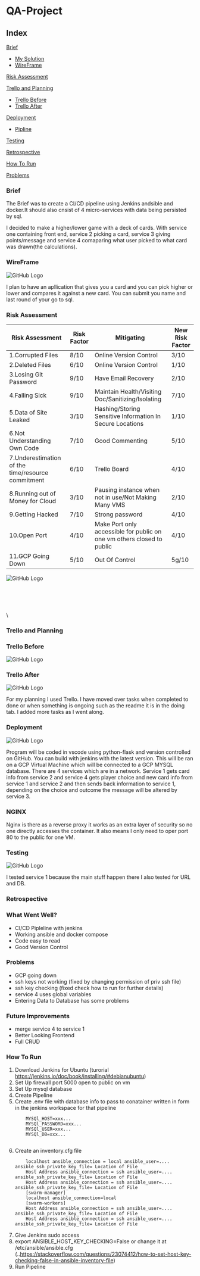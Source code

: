 # QA-Project
## Index

[Brief](#brief)
   * [My Solution](#mysolution)
   * [WireFrame](#WireFrame)
   


[Risk Assessment](#RA)

[Trello and Planning](#TAP)
  * [Trello Before](#Tap1)
  * [Trello After](#Tap2)

[Deployment](#Deploy)
  * [Pipline](#Pipeline)

[Testing](#Testing)

[Retrospective](#Retro)  

[How To Run](#Run)  

[Problems](#Problems)

<a name="brief"></a>

### Brief

The Brief was to create a CI/CD pipeline using Jenkins andsible and docker.It should also cnsist of 4 micro-services with data being persisted by sql.

I decided to make a higher/lower game with a deck of cards. With service one containing front end, service 2 picking a card, service 3 giving points/message and service 4 comaparing what user picked to what card was drawn(the calculations).

### WireFrame

![GitHub Logo](https://github.com/Amran-Lab/RDME/blob/master/WireFrame.PNG?raw=true)

I plan to have an apllication that gives you a card and you can pick higher or lower and compares it against a new card.
You can submit you name and last round of your go to sql.


<a name="RA"></a>

### Risk Assessment

| Risk Assessment                                 | Risk Factor | Mitigating                                        | New Risk Factor |
|-------------------------------------------------|-------------|---------------------------------------------------|-----------------|
| 1.Corrupted Files                                 | 8/10        | Online Version Control                            | 3/10            |
| 2.Deleted Files                                   | 6/10        | Online Version Control                            | 1/10            |
| 3.Losing Git Password                             | 9/10        | Have Email Recovery                               | 2/10            |
| 4.Falling Sick                                    | 9/10        | Maintain Health/Visiting Doc/Sanitizing/Isolating | 7/10            |
| 5.Data of Site Leaked                             | 3/10        | Hashing/Storing Sensitive Information In Secure Locations             | 1/10            |
| 6.Not Understanding Own Code                      | 7/10        | Good Commenting                                   | 5/10            |
| 7.Underestimation of the time/resource commitment | 6/10        | Trello Board                                      | 4/10            |
| 8.Running out of Money for Cloud                  | 3/10        | Pausing instance when not in use/Not Making Many VMS                  | 2/10            |
| 9.Getting Hacked                                  | 7/10        | Strong password                                   | 4/10            |
| 10.Open Port                                       | 4/10        | Make Port only accessible for public on one vm others closed to public                                  | 4/10            |
| 11.GCP Going Down                                  | 5/10        | Out Of Control                                   | 5g/10            |



![GitHub Logo](https://github.com/Amran-Lab/RDME/blob/master/rmatrix.PNG?raw=true)

\
\
\
\
\



<a name="TAP"></a>
<a name="TAP1"></a>

### Trello and Planning

### Trello Before

![GitHub Logo](https://github.com/Amran-Lab/RDME/blob/master/Trellob4.PNG?raw=true)




<a name="TAP2"></a>

### Trello After

![GitHub Logo](https://github.com/Amran-Lab/RDME/blob/master/TrelloAf.PNG?raw=true)



For my planning I used Trello. I have moved over tasks when completed to done or when something is ongoing such as the readme it is in the doing tab. I added more tasks as I went along.




<a name="Deploy"></a>
<a name="Pipeline"></a>

### Deployment

![GitHub Logo](https://github.com/Amran-Lab/RDME/blob/master/Diagram1.png?raw=true)

Program will be coded in vscode using python-flask and version controlled on GitHub. You can build with jenkins with the latest version. This will be ran on a GCP Virtual Machine which will be connected to a GCP MYSQL database. There are 4 services which are in a network.
Service 1 gets card info from service 2 and service 4 gets player choice and new card info from service 1 and service 2 and then sends back information to service 1, depending on the choice and outcome the message will be altered by service 3.

### NGINX

Nginx is there as a reverse proxy it works as an extra layer of security so no one directly accesses the container. It also means
I only need to oper port 80 to the public for one VM.


<a name="Testing"></a>

### Testing



![GitHub Logo](https://github.com/Amran-Lab/RDME/blob/master/coverage1.PNG?raw=true)

I tested service 1 because the main stuff happen there I also tested for URL and DB.

<a name="Retrospective"></a>

### Retrospective

### What Went Well?
+ CI/CD Pipleline with jenkins
+ Working ansible and docker compose
+ Code easy to read
+ Good Version Control

### Problems
+ GCP going down
+ ssh keys not working (fixed by changing permission of priv ssh file)
+ ssh key checking (fixed check how to run for further details)
+ service 4 uses global variables 
+ Entering Data to Database has some problems

### Future Improvements
+ merge service 4 to service 1
+ Better Looking Frontend
+ Full CRUD

<a name="Run"></a>

### How To Run

1. Download Jenkins for Ubuntu (turorial https://jenkins.io/doc/book/installing/#debianubuntu)
2. Set Up firewall port 5000 open to public on vm
3. Set Up mysql database
5. Create Pipeline
4. Create .env file with database info to pass to conatainer written in form in the jenkins workspace for that pipeline
    ```
        MYSQl_HOST=xxx...
        MYSQl_PASSWORD=xxx...
        MYSQl_USER=xxx...
        MYSQl_DB=xxx...
 
 
5. Create an inventory.cfg file
    ```[servers]
        localhost ansible_connection = local ansible_user=.... ansible_ssh_private_key_file= Location of File
        Host Address ansible_connection = ssh ansible_user=.... ansible_ssh_private_key_file= Location of File
        Host Address ansible_connection = ssh ansible_user=.... ansible_ssh_private_key_file= Location of File
        [swarm-manager]
        localhost ansible_connection=local       
        [swarm-workers]
        Host Address ansible_connection = ssh ansible_user=.... ansible_ssh_private_key_file= Location of File
        Host Address ansible_connection = ssh ansible_user=.... ansible_ssh_private_key_file= Location of File
 6. Give Jenkins sudo access
 7. export ANSIBLE_HOST_KEY_CHECKING=False or change it at /etc/ansible/ansible.cfg (..https://stackoverflow.com/questions/23074412/how-to-set-host-key-checking-false-in-ansible-inventory-file)
 7. Run Pipeline

